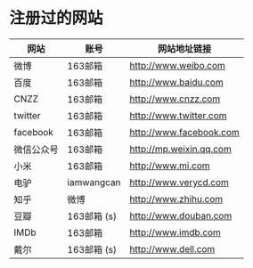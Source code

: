 注册过的网站
==============

| 网站        | 账号               | 网站地址链接  |
|-------------|--------------------|--------------------
| 微博        | 163邮箱            | http://www.weibo.com
| 百度        | 163邮箱            | http://www.baidu.com
| CNZZ        | 163邮箱            | http://www.cnzz.com
| twitter     | 163邮箱            | http://www.twitter.com
| facebook    | 163邮箱            | http://www.facebook.com
| 微信公众号  | 163邮箱            | http://mp.weixin.qq.com
| 小米        | 163邮箱            | http://www.mi.com
| 电驴        | iamwangcan         | http://www.verycd.com
| 知乎        | 微博               | http://www.zhihu.com
| 豆瓣        | 163邮箱 (s)        | http://www.douban.com
| IMDb        | 163邮箱            | http://www.imdb.com
| 戴尔        | 163邮箱 (s)        | http://www.dell.com
